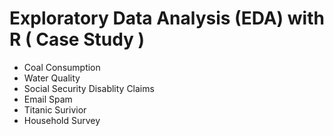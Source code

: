 # Exploratory Data Analysis (EDA) with R ( Case Study )
 - Coal Consumption 
 - Water Quality
 - Social Security Disablity Claims
 - Email Spam
 - Titanic Surivior
 - Household Survey 
